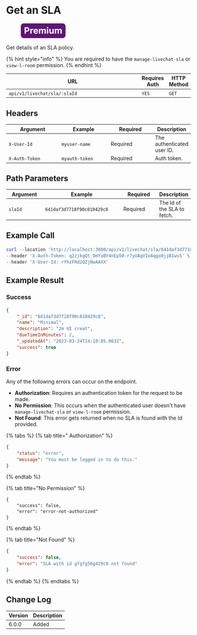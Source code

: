 # Get an SLA

<figure><img src="../../../../../../../.gitbook/assets/Premium.svg" alt=""><figcaption></figcaption></figure>

Get details of an SLA policy.

{% hint style="info" %}
You are required to have the `manage-livechat-sla` or `view-l-room` permission.
{% endhint %}

<table><thead><tr><th width="356.3333333333333">URL</th><th>Requires Auth</th><th>HTTP Method</th></tr></thead><tbody><tr><td><code>api/v1/livechat/sla/:slaId</code></td><td><code>YES</code></td><td><code>GET</code></td></tr></tbody></table>

## Headers

<table><thead><tr><th width="179">Argument</th><th width="169">Example</th><th width="143">Required</th><th>Description</th></tr></thead><tbody><tr><td><code>X-User-Id</code></td><td><code>myuser-name</code></td><td>Required</td><td>The authenticated user ID.</td></tr><tr><td><code>X-Auth-Token</code></td><td><code>myauth-token</code></td><td>Required</td><td>Auth token.</td></tr></tbody></table>

## Path Parameters

<table><thead><tr><th width="134">Argument</th><th width="277">Example</th><th width="149">Required</th><th>Description</th></tr></thead><tbody><tr><td><code>slaId</code></td><td><code>641daf3d7718f90c810429c8</code></td><td>Required</td><td>The Id of the SLA to fetch.</td></tr></tbody></table>

## Example Call

```powershell
curl --location 'http://localhost:3000/api/v1/livechat/sla/641daf3d7718f90c810429c8' \
--header 'X-Auth-Token: q2zjkgQt_OmYaBY4nEp50-r7yUAqVIoAqgo0jjBIws5' \
--header 'X-User-Id: rYhzFRd2QZjNwAAXX'
```

## Example Result

### Success

```json
{
    "_id": "641daf3d7718f90c810429c8",
    "name": "Minimal",
    "description": "2m UI creat",
    "dueTimeInMinutes": 2,
    "_updatedAt": "2023-03-24T14:10:05.063Z",
    "success": true
}
```

### Error

Any of the following errors can occur on the endpoint.

* **Authorization**: Requires an authentication token for the request to be made.
* **No Permission**: This occurs when the authenticated user doesn't have `manage-livechat-sla` or `view-l-room` permission.
* **Not Found**: This error gets returned when no SLA is found with the Id provided.

{% tabs %}
{% tab title=" Authorization" %}
```json
{
    "status": "error",
    "message": "You must be logged in to do this."
}
```
{% endtab %}

{% tab title="No Permission" %}
```
{
    "success": false,
    "error": "error-not-authorized"
}
```
{% endtab %}

{% tab title="Not Found" %}
```json
{
    "success": false,
    "error": "SLA with id gfgfg56g429c8 not found"
}
```
{% endtab %}
{% endtabs %}

## Change Log

| Version | Description |
| ------- | ----------- |
| 6.0.0   | Added       |
